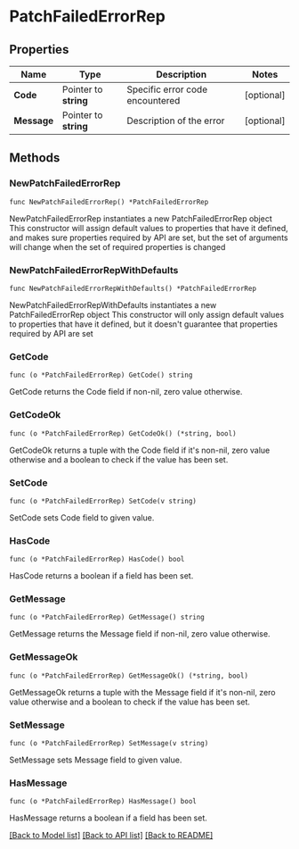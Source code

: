 # PatchFailedErrorRep

## Properties

Name | Type | Description | Notes
------------ | ------------- | ------------- | -------------
**Code** | Pointer to **string** | Specific error code encountered | [optional] 
**Message** | Pointer to **string** | Description of the error | [optional] 

## Methods

### NewPatchFailedErrorRep

`func NewPatchFailedErrorRep() *PatchFailedErrorRep`

NewPatchFailedErrorRep instantiates a new PatchFailedErrorRep object
This constructor will assign default values to properties that have it defined,
and makes sure properties required by API are set, but the set of arguments
will change when the set of required properties is changed

### NewPatchFailedErrorRepWithDefaults

`func NewPatchFailedErrorRepWithDefaults() *PatchFailedErrorRep`

NewPatchFailedErrorRepWithDefaults instantiates a new PatchFailedErrorRep object
This constructor will only assign default values to properties that have it defined,
but it doesn't guarantee that properties required by API are set

### GetCode

`func (o *PatchFailedErrorRep) GetCode() string`

GetCode returns the Code field if non-nil, zero value otherwise.

### GetCodeOk

`func (o *PatchFailedErrorRep) GetCodeOk() (*string, bool)`

GetCodeOk returns a tuple with the Code field if it's non-nil, zero value otherwise
and a boolean to check if the value has been set.

### SetCode

`func (o *PatchFailedErrorRep) SetCode(v string)`

SetCode sets Code field to given value.

### HasCode

`func (o *PatchFailedErrorRep) HasCode() bool`

HasCode returns a boolean if a field has been set.

### GetMessage

`func (o *PatchFailedErrorRep) GetMessage() string`

GetMessage returns the Message field if non-nil, zero value otherwise.

### GetMessageOk

`func (o *PatchFailedErrorRep) GetMessageOk() (*string, bool)`

GetMessageOk returns a tuple with the Message field if it's non-nil, zero value otherwise
and a boolean to check if the value has been set.

### SetMessage

`func (o *PatchFailedErrorRep) SetMessage(v string)`

SetMessage sets Message field to given value.

### HasMessage

`func (o *PatchFailedErrorRep) HasMessage() bool`

HasMessage returns a boolean if a field has been set.


[[Back to Model list]](../README.md#documentation-for-models) [[Back to API list]](../README.md#documentation-for-api-endpoints) [[Back to README]](../README.md)


